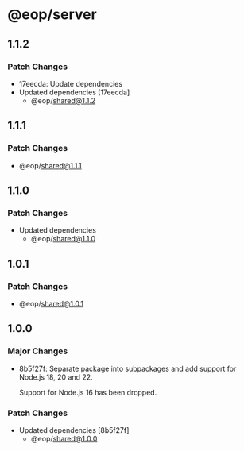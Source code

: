 # @eop/server

## 1.1.2

### Patch Changes

- 17eecda: Update dependencies
- Updated dependencies [17eecda]
  - @eop/shared@1.1.2

## 1.1.1

### Patch Changes

- @eop/shared@1.1.1

## 1.1.0

### Patch Changes

- Updated dependencies
  - @eop/shared@1.1.0

## 1.0.1

### Patch Changes

- @eop/shared@1.0.1

## 1.0.0

### Major Changes

- 8b5f27f: Separate package into subpackages and add support for Node.js 18, 20 and 22.

  Support for Node.js 16 has been dropped.

### Patch Changes

- Updated dependencies [8b5f27f]
  - @eop/shared@1.0.0
